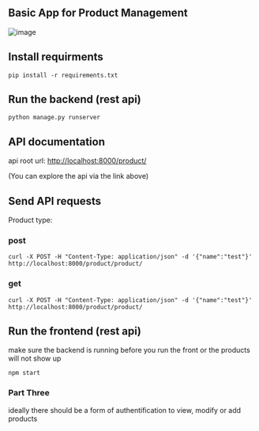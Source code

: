 ## Basic App for Product Management

![image](https://user-images.githubusercontent.com/47294454/155307469-33b9e08a-30d8-48fe-a303-c0c9b5f4c8a8.png)

## Install requirments

```pip install -r requirements.txt```

## Run the backend (rest api)

```python manage.py runserver```

## API documentation

api root url: <http://localhost:8000/product/>

(You can explore the api via the link above)


## Send API requests

Product type:

### post

```curl -X POST -H "Content-Type: application/json" -d '{"name":"test"}' http://localhost:8000/product/product/```

### get

```curl -X POST -H "Content-Type: application/json" -d '{"name":"test"}' http://localhost:8000/product/product/```


## Run the frontend (rest api)

make sure the backend is running before you run the front or the products will not show up


``` cd frontend/modifyproduct
npm start
```


### Part Three

ideally there should be a form of authentification to view, modify or add products




